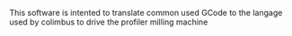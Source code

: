 This software is intented to translate common used GCode to the langage used by colimbus to drive the profiler milling machine